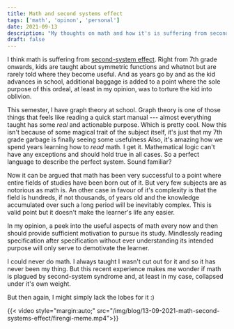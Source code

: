 ```yaml
---
title: Math and second systems effect
tags: ['math', 'opinon', 'personal']
date: 2021-09-13
description: "My thoughts on math and how it's is suffering from second systems effect"
draft: false
---
```


I think math is suffering from [second-system
effect](https://en.wikipedia.org/wiki/Second-system_effect). Right from
7th grade onwards, kids are taught about symmetric functions and whatnot but
are rarely told where they become useful. And as years go by and
as the kid advances in school, additional baggage is added to a
point where the sole purpose of this ordeal, at least in my opinion, was to torture
the kid into oblivion. 

This semester, I have graph theory at school. Graph theory is one of
those things that feels like reading a quick start manual --- almost
everything taught has some _real_ and actionable purpose. Which is
pretty cool. Now this isn't because of some magical trait of the subject
itself, it's just that my 7th grade garbage is finally seeing some
usefulness Also, it's amazing how we spend years learning how to _read_
math. I get it. Mathematical logic can't have any exceptions and should
hold true in all cases. So a perfect language to describe the perfect
system. Sound familiar?

Now it can be argued that math has been very successful to a point where
entire fields of studies have been born out of it. But very few subjects
are as notorious as math is. An other case in favour of it's complexity
is that the field is hundreds, if not thousands, of years old and the
knowledge accumulated over such a long period will be inevitably
complex. This is valid point but it doesn't make the learner's life any
easier. 

In my opinion, a peek into the useful aspects of math every now and then
should provide sufficient motivation to pursue its study. Mindlessly
reading specification after specification without ever understanding its
intended purpose will only serve to demotivate the learner.

I could never do math. I always taught I wasn't cut out for it and so it
has never been my thing. But this recent experience makes me wonder if
math is plagued by second-system syndrome and, at least in my case,
collapsed under it's own weight.

But then again, I might simply lack the lobes for it :)

{{< video style="margin:auto;" src="/img/blog/13-09-2021-math-second-systems-effect/firengi-meme.mp4">}}
